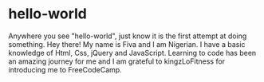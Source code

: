 # hello-world
Anywhere you see "hello-world", just know it is the first attempt at doing something.
Hey there! My name is Fiva and I am Nigerian. I have a basic knowledge of Html, Css, jQuery and JavaScript.
Learning to code has been an amazing journey for me and I am grateful to kingzLoFitness for introducing me to FreeCodeCamp.
